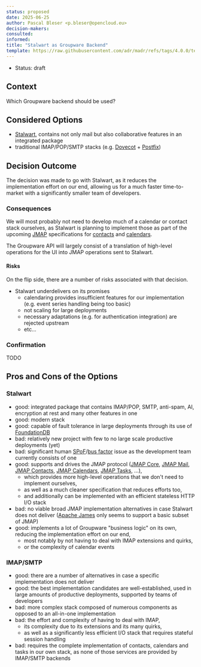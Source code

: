 ```yaml
---
status: proposed
date: 2025-06-25
author: Pascal Bleser <p.bleser@opencloud.eu>
decision-makers:
consulted:
informed:
title: "Stalwart as Groupware Backend"
template: https://raw.githubusercontent.com/adr/madr/refs/tags/4.0.0/template/adr-template.md
---
```


* Status: draft

## Context

Which Groupware backend should be used?

## Considered Options

* [Stalwart](https://stalw.art/), contains not only mail but also collaborative features in an integrated package
* traditional IMAP/POP/SMTP stacks (e.g. [Dovecot](https://www.dovecot.org/) + [Postfix](https://www.postfix.org/))

## Decision Outcome

The decision was made to go with Stalwart, as it reduces the implementation effort on our end, allowing us for a much faster time-to-market with a significantly smaller team of developers.

### Consequences

We will most probably not need to develop much of a calendar or contact stack ourselves, as Stalwart is planning to implement those as part of the upcoming [JMAP](https://jmap.io/spec-core.html) specifications for [contacts](https://jmap.io/spec-contacts.html) and [calendars](https://jmap.io/spec-calendars.html).

The Groupware API will largely consist of a translation of high-level operations for the UI into JMAP operations sent to Stalwart.

#### Risks

On the flip side, there are a number of risks associated with that decision.

* Stalwart underdelivers on its promises
  * calendaring provides insufficient features for our implementation (e.g. event series handling being too basic)
  * not scaling for large deployments
  * necessary adaptations (e.g. for authentication integration) are rejected upstream
  * etc...

### Confirmation

TODO

## Pros and Cons of the Options

### Stalwart

* good: integrated package that contains IMAP/POP, SMTP, anti-spam, AI, encryption at rest and many other features in one
* good: modern stack
* good: capable of fault tolerance in large deployments through its use of [FoundationDB](https://www.foundationdb.org/)
* bad: relatively new project with few to no large scale productive deployments (yet)
* bad: significant human [SPoF](https://en.wikipedia.org/wiki/Single_point_of_failure)/[bus factor](https://en.wikipedia.org/wiki/Bus_factor) issue as the development team currently consists of one
* good: supports and drives the JMAP protocol ([JMAP Core](https://jmap.io/spec-core.html), [JMAP Mail](https://jmap.io/spec-mail.html), [JMAP Contacts](https://jmap.io/spec-contacts.html), [JMAP Calendars](https://jmap.io/spec-calendars.html), [JMAP Tasks](https://jmap.io/spec-tasks.html), ...),
  * which provides more high-level operations that we don't need to implement ourselves,
  * as well as a much cleaner specification that reduces efforts too,
  * and additionally can be implemented with an efficient stateless HTTP I/O stack
* bad: no viable broad JMAP implementation alternatives in case Stalwart does not deliver ([Apache James](https://james.apache.org/) only seems to support a basic subset of JMAP)
* good: implements a lot of Groupware "business logic" on its own, reducing the implementation effort on our end,
  * most notably by not having to deal with IMAP extensions and quirks,
  * or the complexity of calendar events

### IMAP/SMTP

* good: there are a number of alternatives in case a specific implementation does not deliver
* good: the best implementation candidates are well-established, used in large amounts of productive deployments, supported by teams of developers
* bad: more complex stack composed of numerous components as opposed to an all-in-one implementation
* bad: the effort and complexity of having to deal with IMAP,
  * its complexity due to its extensions and its many quirks,
  * as well as a significantly less efficient I/O stack that requires stateful session handling
* bad: requires the complete implementation of contacts, calendars and tasks in our own stack, as none of those services are provided by IMAP/SMTP backends

